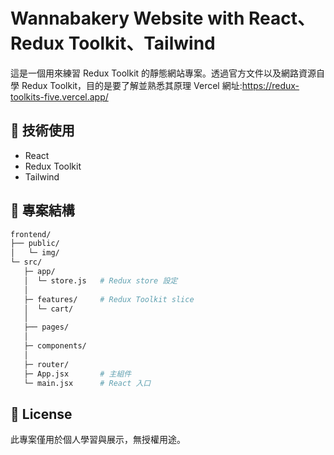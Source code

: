 # Wannabakery Website with React、Redux Toolkit、Tailwind

這是一個用來練習 Redux Toolkit 的靜態網站專案。透過官方文件以及網路資源自學 Redux Toolkit，目的是要了解並熟悉其原理
Vercel 網址:https://redux-toolkits-five.vercel.app/

## 🔧 技術使用

-   React
-   Redux Toolkit
-   Tailwind

## 📁 專案結構

```bash
frontend/
├── public/
│   └─ img/
└─ src/
   ├─ app/
   │  └─ store.js   # Redux store 設定
   │
   ├─ features/     # Redux Toolkit slice
   │  └─ cart/
   │
   ├── pages/
   │
   ├─ components/
   │
   ├─ router/
   ├─ App.jsx       # 主組件
   └─ main.jsx      # React 入口

```

## 📜 License

此專案僅用於個人學習與展示，無授權用途。
